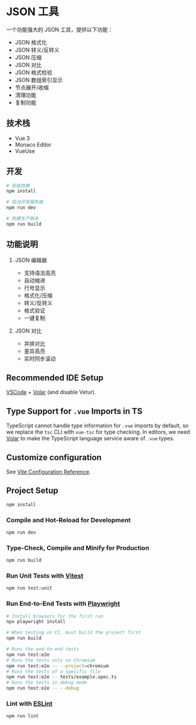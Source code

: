 # JSON 工具

一个功能强大的 JSON 工具，提供以下功能：

- JSON 格式化
- JSON 转义/反转义
- JSON 压缩
- JSON 对比
- JSON 格式检验
- JSON 数组索引显示
- 节点展开/收缩
- 清理功能
- 复制功能

## 技术栈

- Vue 3
- Monaco Editor
- VueUse

## 开发

```bash
# 安装依赖
npm install

# 启动开发服务器
npm run dev

# 构建生产版本
npm run build
```

## 功能说明

1. JSON 编辑器
   - 支持语法高亮
   - 自动缩进
   - 行号显示
   - 格式化/压缩
   - 转义/反转义
   - 格式验证
   - 一键复制

2. JSON 对比
   - 并排对比
   - 差异高亮
   - 实时同步滚动

## Recommended IDE Setup

[VSCode](https://code.visualstudio.com/) + [Volar](https://marketplace.visualstudio.com/items?itemName=Vue.volar) (and disable Vetur).

## Type Support for `.vue` Imports in TS

TypeScript cannot handle type information for `.vue` imports by default, so we replace the `tsc` CLI with `vue-tsc` for type checking. In editors, we need [Volar](https://marketplace.visualstudio.com/items?itemName=Vue.volar) to make the TypeScript language service aware of `.vue` types.

## Customize configuration

See [Vite Configuration Reference](https://vite.dev/config/).

## Project Setup

```sh
npm install
```

### Compile and Hot-Reload for Development

```sh
npm run dev
```

### Type-Check, Compile and Minify for Production

```sh
npm run build
```

### Run Unit Tests with [Vitest](https://vitest.dev/)

```sh
npm run test:unit
```

### Run End-to-End Tests with [Playwright](https://playwright.dev)

```sh
# Install browsers for the first run
npx playwright install

# When testing on CI, must build the project first
npm run build

# Runs the end-to-end tests
npm run test:e2e
# Runs the tests only on Chromium
npm run test:e2e -- --project=chromium
# Runs the tests of a specific file
npm run test:e2e -- tests/example.spec.ts
# Runs the tests in debug mode
npm run test:e2e -- --debug
```

### Lint with [ESLint](https://eslint.org/)

```sh
npm run lint
```
